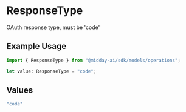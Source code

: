# ResponseType

OAuth response type, must be 'code'

## Example Usage

```typescript
import { ResponseType } from "@midday-ai/sdk/models/operations";

let value: ResponseType = "code";
```

## Values

```typescript
"code"
```